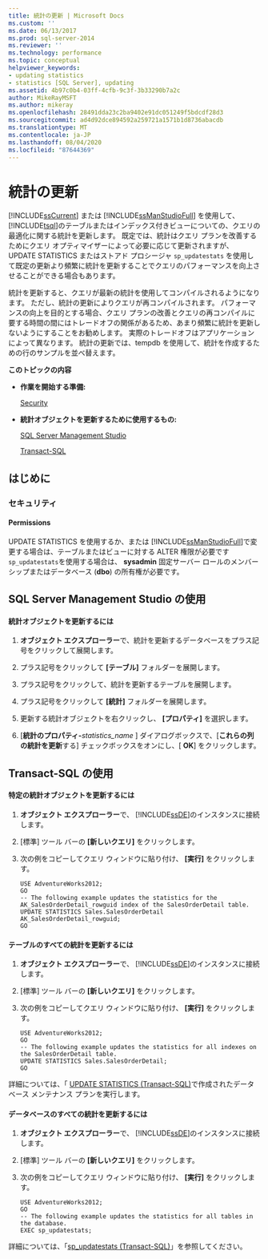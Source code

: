 ```yaml
---
title: 統計の更新 | Microsoft Docs
ms.custom: ''
ms.date: 06/13/2017
ms.prod: sql-server-2014
ms.reviewer: ''
ms.technology: performance
ms.topic: conceptual
helpviewer_keywords:
- updating statistics
- statistics [SQL Server], updating
ms.assetid: 4b97c0b4-03ff-4cfb-9c3f-3b33290b7a2c
author: MikeRayMSFT
ms.author: mikeray
ms.openlocfilehash: 28491dda23c2ba9402e91dc051249f5bdcdf28d3
ms.sourcegitcommit: ad4d92dce894592a259721a1571b1d8736abacdb
ms.translationtype: MT
ms.contentlocale: ja-JP
ms.lasthandoff: 08/04/2020
ms.locfileid: "87644369"
---
```

# <a name="update-statistics"></a>統計の更新
  [!INCLUDE[ssCurrent](../../includes/sscurrent-md.md)] または [!INCLUDE[ssManStudioFull](../../includes/ssmanstudiofull-md.md)] を使用して、 [!INCLUDE[tsql](../../includes/tsql-md.md)]のテーブルまたはインデックス付きビューについての、クエリの最適化に関する統計を更新します。 既定では、統計はクエリ プランを改善するためにクエリ オプティマイザーによって必要に応じて更新されますが、UPDATE STATISTICS またはストアド プロシージャ `sp_updatestats` を使用して既定の更新より頻繁に統計を更新することでクエリのパフォーマンスを向上させることができる場合もあります。  
  
 統計を更新すると、クエリが最新の統計を使用してコンパイルされるようになります。 ただし、統計の更新によりクエリが再コンパイルされます。 パフォーマンスの向上を目的とする場合、クエリ プランの改善とクエリの再コンパイルに要する時間の間にはトレードオフの関係があるため、あまり頻繁に統計を更新しないようにすることをお勧めします。 実際のトレードオフはアプリケーションによって異なります。 統計の更新では、tempdb を使用して、統計を作成するための行のサンプルを並べ替えます。  
  
 **このトピックの内容**  
  
-   **作業を開始する準備:**  
  
     [Security](#Security)  
  
-   **統計オブジェクトを更新するために使用するもの:**  
  
     [SQL Server Management Studio](#SSMSProcedure)  
  
     [Transact-SQL](#TsqlProcedure)  
  
##  <a name="before-you-begin"></a><a name="BeforeYouBegin"></a> はじめに  
  
###  <a name="security"></a><a name="Security"></a> セキュリティ  
  
####  <a name="permissions"></a><a name="Permissions"></a> Permissions  
 UPDATE STATISTICS を使用するか、または [!INCLUDE[ssManStudioFull](../../includes/ssmanstudiofull-md.md)]で変更する場合は、テーブルまたはビューに対する ALTER 権限が必要です `sp_updatestats`を使用する場合は、 **sysadmin** 固定サーバー ロールのメンバーシップまたはデータベース (**dbo**) の所有権が必要です。  
  
##  <a name="using-sql-server-management-studio"></a><a name="SSMSProcedure"></a> SQL Server Management Studio の使用  
  
#### <a name="to-update-a-statistics-object"></a>統計オブジェクトを更新するには  
  
1.  **オブジェクト エクスプローラー**で、統計を更新するデータベースをプラス記号をクリックして展開します。  
  
2.  プラス記号をクリックして **[テーブル]** フォルダーを展開します。  
  
3.  プラス記号をクリックして、統計を更新するテーブルを展開します。  
  
4.  プラス記号をクリックして **[統計]** フォルダーを展開します。  
  
5.  更新する統計オブジェクトを右クリックし、 **[プロパティ]** を選択します。  
  
6.  [**統計のプロパティ-**_statistics_name_ ] ダイアログボックスで、[**これらの列の統計を更新**する] チェックボックスをオンにし、[ **OK**] をクリックします。  
  
##  <a name="using-transact-sql"></a><a name="TsqlProcedure"></a> Transact-SQL の使用  
  
#### <a name="to-update-a-specific-statistics-object"></a>特定の統計オブジェクトを更新するには  
  
1.  **オブジェクト エクスプローラー**で、 [!INCLUDE[ssDE](../../includes/ssde-md.md)]のインスタンスに接続します。  
  
2.  [標準] ツール バーの **[新しいクエリ]** をクリックします。  
  
3.  次の例をコピーしてクエリ ウィンドウに貼り付け、 **[実行]** をクリックします。  
  
    ```  
    USE AdventureWorks2012;  
    GO  
    -- The following example updates the statistics for the AK_SalesOrderDetail_rowguid index of the SalesOrderDetail table.   
    UPDATE STATISTICS Sales.SalesOrderDetail AK_SalesOrderDetail_rowguid;   
    GO  
    ```  
  
#### <a name="to-update-all-statistics-in-a-table"></a>テーブルのすべての統計を更新するには  
  
1.  **オブジェクト エクスプローラー**で、 [!INCLUDE[ssDE](../../includes/ssde-md.md)]のインスタンスに接続します。  
  
2.  [標準] ツール バーの **[新しいクエリ]** をクリックします。  
  
3.  次の例をコピーしてクエリ ウィンドウに貼り付け、 **[実行]** をクリックします。  
  
    ```  
    USE AdventureWorks2012;   
    GO  
    -- The following example updates the statistics for all indexes on the SalesOrderDetail table.   
    UPDATE STATISTICS Sales.SalesOrderDetail;   
    GO  
    ```  
  
 詳細については、「 [UPDATE STATISTICS &#40;Transact-SQL&#41;](/sql/t-sql/statements/update-statistics-transact-sql)で作成されたデータベース メンテナンス プランを実行します。  
  
#### <a name="to-update-all-statistics-in-a-database"></a>データベースのすべての統計を更新するには  
  
1.  **オブジェクト エクスプローラー**で、 [!INCLUDE[ssDE](../../includes/ssde-md.md)]のインスタンスに接続します。  
  
2.  [標準] ツール バーの **[新しいクエリ]** をクリックします。  
  
3.  次の例をコピーしてクエリ ウィンドウに貼り付け、 **[実行]** をクリックします。  
  
    ```  
    USE AdventureWorks2012;   
    GO  
    -- The following example updates the statistics for all tables in the database.   
    EXEC sp_updatestats;  
    ```  
  
 詳細については、「[sp_updatestats &#40;Transact-SQL&#41;](/sql/relational-databases/system-stored-procedures/sp-updatestats-transact-sql)」を参照してください。  
  
  
